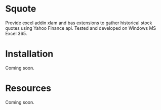 # Squote
 Provide excel addin xlam and bas extensions to gather historical stock quotes using Yahoo Finance api.
 Tested and developed on Windows MS Excel 365.

# Installation
Coming soon.

# Resources
Coming soon.
